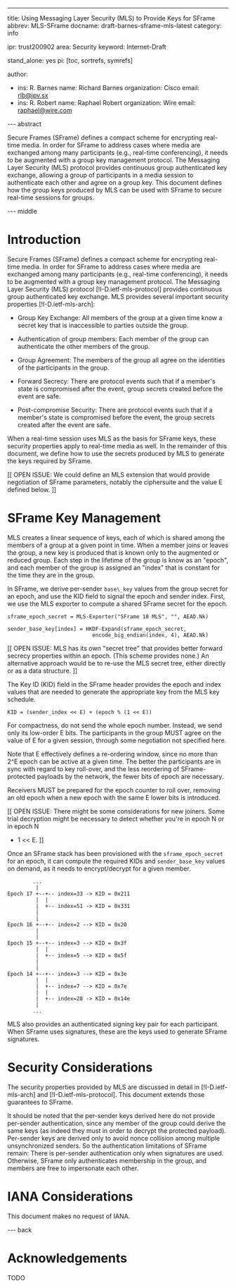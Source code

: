 ---
title: Using Messaging Layer Security (MLS) to Provide Keys for SFrame
abbrev: MLS-SFrame
docname: draft-barnes-sframe-mls-latest
category: info

ipr: trust200902
area: Security
keyword: Internet-Draft

stand_alone: yes
pi: [toc, sortrefs, symrefs]

author:
 -  ins: R. Barnes
    name: Richard Barnes
    organization: Cisco
    email: rlb@ipv.sx
 -  ins: R. Robert
    name: Raphael Robert
    organization: Wire
    email: raphael@wire.com

--- abstract

Secure Frames (SFrame) defines a compact scheme for encrypting real-time media.
In order for SFrame to address cases where media are exchanged among many
participants (e.g., real-time conferencing), it needs to be augmented with a
group key management protocol.  The Messaging Layer Security (MLS) protocol
provides continuous group authenticated key exchange, allowing a group of
participants in a media session to authenticate each other and agree on a group
key.  This document defines how the group keys produced by MLS can be used with
SFrame to secure real-time sessions for groups.

--- middle

# Introduction

Secure Frames (SFrame) defines a compact scheme for encrypting real-time media.
In order for SFrame to address cases where media are exchanged among many
participants (e.g., real-time conferencing), it needs to be augmented with a
group key management protocol.  The Messaging Layer Security (MLS) protocol
[!I-D.ietf-mls-protocol] provides continuous group authenticated key exchange.
MLS provides several important security properties [!I-D.ietf-mls-arch]:

* Group Key Exchange: All members of the group at a given time know a secret key
  that is inaccessible to parties outside the group.

* Authentication of group members: Each member of the group can authenticate the
  other members of the group.

* Group Agreement: The members of the group all agree on the identities of the
  participants in the group.

* Forward Secrecy: There are protocol events such that if a member's state is
  compromised after the event, group secrets created before the event are safe.

* Post-compromise Security: There are protocol events such that if a member's
  state is compromised before the event, the group secrets created after the
  event are safe.

When a real-time session uses MLS as the basis for SFrame keys, these security
properties apply to real-time media as well.  In the remainder of this document,
we define how to use the secrets produced by MLS to generate the keys required
by SFrame.

[[ OPEN ISSUE: We could define an MLS extension that would provide negotiation
of SFrame parameters, notably the ciphersuite and the value E defined below. ]]

# SFrame Key Management

MLS creates a linear sequence of keys, each of which is shared among the members
of a group at a given point in time.  When a member joins or leaves the group, a
new key is produced that is known only to the augmented or reduced group.  Each
step in the lifetime of the group is know as an "epoch", and each member of the
group is assigned an "index" that is constant for the time they are in the
group.

In SFrame, we derive per-sender `base\_key` values from the group secret for an
epoch, and use the KID field to signal the epoch and sender index.  First, we
use the MLS exporter to compute a shared SFrame secret for the epoch.

~~~~~
sframe_epoch_secret = MLS-Exporter("SFrame 10 MLS", "", AEAD.Nk)

sender_base_key[index] = HKDF-Expand(sframe_epoch_secret,
                           encode_big_endian(index, 4), AEAD.Nk)
~~~~~

[[ OPEN ISSUE: MLS has its own "secret tree" that provides better forward
secrecy properties within an epoch.  (This scheme provides none.)  An
alternative approach would be to re-use the MLS secret tree, either directly or
as a data structure. ]]

The Key ID (KID) field in the SFrame header provides the epoch and index values
that are needed to generate the appropriate key from the MLS key schedule.

~~~~~
KID = (sender_index << E) + (epoch % (1 << E))
~~~~~

For compactness, do not send the whole epoch number.  Instead, we send only its
low-order E bits.  The participants in the group MUST agree on the value of E
for a given session, through some negotiation not specified here.

Note that E effectively defines a re-ordering window, since no more than 2^E
epoch can be active at a given time.  The better the participants are in sync
with regard to key roll-over, and the less reordering of SFrame-protected
payloads by the network, the fewer bits of epoch are necessary.

Receivers MUST be prepared for the epoch counter to roll over, removing an old
epoch when a new epoch with the same E lower bits is introduced.

[[ OPEN ISSUE: There might be some considerations for new joiners.  Some trial
decryption might be necessary to detect whether you're in epoch N or in epoch N
+ 1 << E. ]]

Once an SFrame stack has been provisioned with the `sframe_epoch_secret` for an
epoch, it can compute the required KIDs and `sender_base_key` values on demand,
as it needs to encrypt/decrypt for a given member.

~~~~~
        ...
         |
Epoch 17 +--+-- index=33 -> KID = 0x211
         |  |
         |  +-- index=51 -> KID = 0x331
         |
         |
Epoch 16 +--+-- index=2 --> KID = 0x20
         |
         |
Epoch 15 +--+-- index=3 --> KID = 0x3f
         |  |
         |  +-- index=5 --> KID = 0x5f
         |
         |
Epoch 14 +--+-- index=3 --> KID = 0x3e
         |  |
         |  +-- index=7 --> KID = 0x7e
         |  |
         |  +-- index=20 -> KID = 0x14e
         |
        ...
~~~~~

MLS also provides an authenticated signing key pair for each participant.  When
SFrame uses signatures, these are the keys used to generate SFrame signatures.

# Security Considerations

The security properties provided by MLS are discussed in detail in
[!I-D.ietf-mls-arch] and [!I-D.ietf-mls-protocol].  This document extends those
guarantees to SFrame.

It should be noted that the per-sender keys derived here do not provide
per-sender authentication, since any member of the group could derive the same
keys (as indeed they must in order to decrypt the protected payload).
Per-sender keys are derived only to avoid nonce collision among multiple
unsynchronized senders.  So the authentication limitations of SFrame remain:
There is per-sender authentication only when signatures are used.  Otherwise,
SFrame only authenticates membership in the group, and members are free to
impersonate each other.

# IANA Considerations

This document makes no request of IANA.

--- back

# Acknowledgements

TODO
